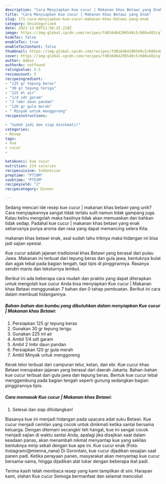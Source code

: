 ```yaml
---
description: "Cara Menyiapkan Kue cucur | Makanan khas Betawi yang Enak"
title: "Cara Menyiapkan Kue cucur | Makanan khas Betawi yang Enak"
slug: 171-cara-menyiapkan-kue-cucur-makanan-khas-betawi-yang-enak
category: Uncategorized
date: 2022-12-09T11:56:25.210Z
image: https://img-global.cpcdn.com/recipes/fd016d64296549c5/680x482cq70/kue-cucur-makanan-khas-betawi-foto-resep-utama.jpg
hideToc: false
enableToc: true
enableTocContent: false
thumbnail: https://img-global.cpcdn.com/recipes/fd016d64296549c5/680x482cq70/kue-cucur-makanan-khas-betawi-foto-resep-utama.jpg
cover: https://img-global.cpcdn.com/recipes/fd016d64296549c5/680x482cq70/kue-cucur-makanan-khas-betawi-foto-resep-utama.jpg
author: Admin
authorAv: notfound
ratingvalue: 4.5
reviewcount: 5
recipeingredient:
- "125 gr tepung beras"
- "30 gr tepung terigu"
- "225 ml air"
- "1/4 sdt garam"
- "2 lmbr daun pandan"
- "120 gr gula merah"
- " Minyak untuk menggoreng"
recipeinstructions:

- "Sudah jadi dan siap dinikmati!"
categories:
- Resep
tags:
- kue
- cucur
- 

katakunci: kue cucur  
nutrition: 214 calories
recipecuisine: Indonesian
preptime: "PT19M"
cooktime: "PT53M"
recipeyield: "2"
recipecategory: Dinner

---
```





Sedang mencari ide resep kue cucur | makanan khas betawi yang unik? Cara menyiapkannya sangat tidak terlalu sulit namun tidak gampang juga. Kalau keliru mengolah maka hasilnya tidak akan memuaskan dan bahkan tidak sedap. Padahal kue cucur | makanan khas betawi yang enak seharusnya punya aroma dan rasa yang dapat memancing selera Kita.




 makanan khas betawi enak,      asal sudah tahu triknya maka hidangan ini bisa jadi sajian spesial.














Kue cucur adalah jajanan tradisional khas Betawi yang berasal dari pulau Jawa. Makanan ini terbuat dari tepung beras dan gula jawa, bentuknya bulat dan agak tebal pada bagian tengah, tapi tipis di pinggirannya. Rasanya sendiri manis dan teksturnya lembut.






Berikut ini ada beberapa cara mudah dan praktis yang dapat diterapkan untuk mengolah kue cucur  Anda bisa menyiapkan Kue cucur | Makanan khas Betawi menggunakan 7 bahan dan 0 tahap pembuatan. Berikut ini cara dalam membuat hidangannya.

<!--inarticleads1-->

##### Bahan-bahan dan bumbu yang dibutuhkan dalam menyiapkan Kue cucur | Makanan khas Betawi:

1. Persiapkan 125 gr tepung beras
1. Gunakan 30 gr tepung terigu
1. Gunakan 225 ml air
1. Ambil 1/4 sdt garam
1. Ambil 2 lmbr daun pandan
1. Persiapkan 120 gr gula merah
1. Ambil  Minyak untuk menggoreng


Kerak telor terbuat dari campuran telur, ketan, dan ebi. Kue cucur khas Betawi merupakan jajanan yang berasal dari daerah Jakarta. Bahan-bahan kue cucur terbuat dari gula jawa dan tepung beras. Bentuk kue cucur tebal menggembung pada bagian tengah seperti gunung sedangkan bagian pinggirannya tipis. 

<!--inarticleads2-->

##### Cara memasak Kue cucur | Makanan khas Betawi:


1. Selesai dan siap dihidangkan!

Biasanya kue ini menjadi hidangan pada upacara adat suku Betawi. Kue cucur menjadi cemilan yang cocok untuk dinikmati ketika santai bersama keluarga. Dengan ditemani secangkir teh hangat, kue ini sangat cocok menjadi sajian di waktu santai Anda, apalagi jika disajikan saat dalam keadaan panas, akan menambah nikmat menyantap kue yang sekilas bentuknya mirip sekali dengan kue ape ini. Kue cucur enak (Foto: Instagram/@mienna_nana) Di Gorontalo, kue cucur dijadikan sesajian saat panen padi. Ketika perayaan panen, masyarakat akan menyantap kue cucur bersama-sama, hingga dijadikan alat tukar dengan beberapa ikat padi. 

Terima kasih telah membaca resep yang kami tampilkan di sini. Harapan kami, olahan Kue cucur  Semoga bermanfaat dan selamat mencoba!
